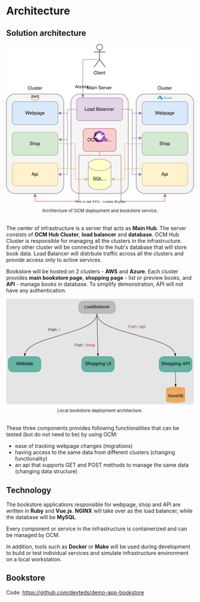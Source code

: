 # Architecture

## Solution architecture

<img src="./../_img/infra_scheme.drawio.svg" alt="image" width="800" height="auto">
<div align="center">
<sub>Architecture of OCM deployment and bookstore service.</sub>
</div>

<br>

The center of infrastructure is a server that acts as **Main Hub**.
The server consists of **OCM Hub Cluster**, **load balancer**
and **database**.
OCM Hub Cluster is responsible for managing all the clusters in the infrastructure.
Every other cluster will be connected to the hub's
database that will store book data.
Load Balancer will distrbute traffic across all the clusters and
provide access only to active services.

Bookstore will be hosted on 2 clusters - **AWS** and **Azure**. Each
cluster provides **main bookstore page**, **shopping page** - list or
preview books, and **API** - manage books in database. To simplify demonstration, API will not have any authentication.

<img src="./../_img/bookstore_local.png" alt="image" width="800" height="auto">
<div align="center">
<sub>Local bookstore deployment architecture.</sub>
</div>

<br>

These three components provides following functionalities that can be tested
(but do not need to be) by using OCM:
* ease of tracking webpage changes (migrations)
* having access to the same data from different clusters (changing functionality)
* an api that supports GET and POST methods to manage the same data (changing data structure)


## Technology

The bookstore applications responsible for webpage, shop and API are written in **Ruby** and **Vue.js**. **NGINX** will take over as the load balancer, while the database will be **MySQL**.

Every component or service in the infrastructure is containerized and
can be managed by OCM.

In addition, tools such as **Docker** or **Make** will be used during development to build or test individual services and simulate
infrastructure environment on a local workstation.

## Bookstore

Code: https://github.com/devteds/demo-app-bookstore